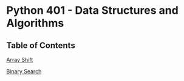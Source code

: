 # Python 401 - Data Structures and Algorithms
## Table of Contents
[Array Shift](challenges/array_shift)

[Binary Search](challenges/array_binary_search)

